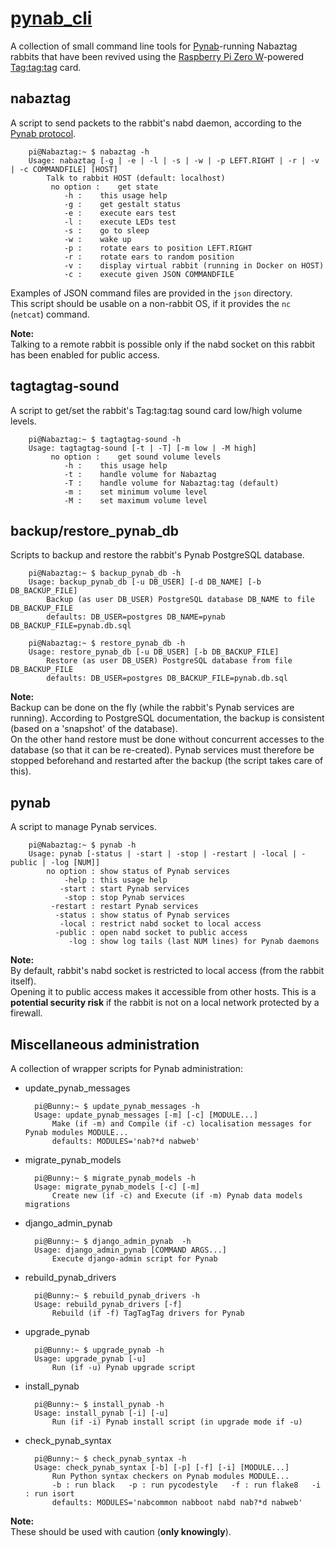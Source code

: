 # [pynab_cli](https://github.com/f-laurens/pynab_cli/archive/release.zip)

A collection of small command line tools for [Pynab](https://github.com/nabaztag2018/pynab)-running Nabaztag rabbits that have been revived using the [Raspberry Pi Zero W](https://www.raspberrypi.org/products/raspberry-pi-zero-w)-powered [Tag:tag:tag](https://www.tagtagtag.fr/index_eng.html) card.

## nabaztag

A script to send packets to the rabbit's nabd daemon, according to the [Pynab protocol](https://github.com/nabaztag2018/pynab/blob/master/PROTOCOL.md).

		pi@Nabaztag:~ $ nabaztag -h
		Usage: nabaztag [-g | -e | -l | -s | -w | -p LEFT.RIGHT | -r | -v | -c COMMANDFILE] [HOST]
			Talk to rabbit HOST (default: localhost)
			 no option :	get state
				-h :	this usage help
				-g :	get gestalt status
				-e :	execute ears test
				-l :	execute LEDs test
				-s :	go to sleep
				-w :	wake up
				-p :	rotate ears to position LEFT.RIGHT
				-r :	rotate ears to random position
				-v :	display virtual rabbit (running in Docker on HOST)
				-c :	execute given JSON COMMANDFILE
			
Examples of JSON command files are provided in the `json` directory.  
This script should be usable on a non-rabbit OS, if it provides the `nc` (`netcat`) command.

**Note:**  
Talking to a remote rabbit is possible only if the nabd socket on this rabbit has been enabled for public access.

## tagtagtag-sound

A script to get/set the rabbit's Tag:tag:tag sound card low/high volume levels.

		pi@Nabaztag:~ $ tagtagtag-sound -h
		Usage: tagtagtag-sound [-t | -T] [-m low | -M high]
			 no option :	get sound volume levels
				-h :	this usage help
				-t :	handle volume for Nabaztag
				-T :	handle volume for Nabaztag:tag (default)
				-m :	set minimum volume level
				-M :	set maximum volume level

## backup/restore_pynab_db

Scripts to backup and restore the rabbit's Pynab PostgreSQL database.

		pi@Nabaztag:~ $ backup_pynab_db -h
		Usage: backup_pynab_db [-u DB_USER] [-d DB_NAME] [-b DB_BACKUP_FILE]
			Backup (as user DB_USER) PostgreSQL database DB_NAME to file DB_BACKUP_FILE
			defaults: DB_USER=postgres DB_NAME=pynab DB_BACKUP_FILE=pynab.db.sql
		
		pi@Nabaztag:~ $ restore_pynab_db -h
		Usage: restore_pynab_db [-u DB_USER] [-b DB_BACKUP_FILE]
			Restore (as user DB_USER) PostgreSQL database from file DB_BACKUP_FILE
			defaults: DB_USER=postgres DB_BACKUP_FILE=pynab.db.sql

**Note:**  
Backup can be done on the fly (while the rabbit's Pynab services are running). According to PostgreSQL documentation, the backup is consistent (based on a 'snapshot' of the database).  
On the other hand restore must be done without concurrent accesses to the database (so that it can be re-created). Pynab services must therefore be stopped beforehand and restarted after the backup (the script takes care of this).

## pynab

A script to manage Pynab services.
		
		pi@Nabaztag:~ $ pynab -h
		Usage: pynab [-status | -start | -stop | -restart | -local | -public | -log [NUM]]
			no option :	show status of Pynab services
			    -help :	this usage help
			   -start :	start Pynab services
			    -stop :	stop Pynab services
			 -restart :	restart Pynab services
			  -status :	show status of Pynab services
			   -local :	restrict nabd socket to local access
			  -public :	open nabd socket to public access
			     -log :	show log tails (last NUM lines) for Pynab daemons

**Note:**  
By default, rabbit's nabd socket is restricted to local access (from the rabbit itself).  
Opening it to public access makes it accessible from other hosts. This is a **potential security risk** if the rabbit is not on a local network protected by a firewall.

## Miscellaneous administration

A collection of wrapper scripts for Pynab administration:
- update_pynab_messages

		pi@Bunny:~ $ update_pynab_messages -h
		Usage: update_pynab_messages [-m] [-c] [MODULE...]
			Make (if -m) and Compile (if -c) localisation messages for Pynab modules MODULE...
			defaults: MODULES='nab?*d nabweb'
- migrate_pynab_models

		pi@Bunny:~ $ migrate_pynab_models -h
		Usage: migrate_pynab_models [-c] [-m]
			Create new (if -c) and Execute (if -m) Pynab data models migrations
- django_admin_pynab

		pi@Bunny:~ $ django_admin_pynab  -h
		Usage: django_admin_pynab [COMMAND ARGS...]
			Execute django-admin script for Pynab
- rebuild_pynab_drivers

		pi@Bunny:~ $ rebuild_pynab_drivers -h
		Usage: rebuild_pynab_drivers [-f]
			Rebuild (if -f) TagTagTag drivers for Pynab
- upgrade_pynab

		pi@Bunny:~ $ upgrade_pynab -h
		Usage: upgrade_pynab [-u]
			Run (if -u) Pynab upgrade script
- install_pynab

		pi@Bunny:~ $ install_pynab -h
		Usage: install_pynab [-i] [-u]
			Run (if -i) Pynab install script (in upgrade mode if -u)
- check_pynab_syntax

		pi@Bunny:~ $ check_pynab_syntax -h
		Usage: check_pynab_syntax [-b] [-p] [-f] [-i] [MODULE...]
			Run Python syntax checkers on Pynab modules MODULE...
			-b : run black   -p : run pycodestyle   -f : run flake8   -i : run isort
			defaults: MODULES='nabcommon nabboot nabd nab?*d nabweb'

**Note:**  
These should be used with caution (**only knowingly**).
